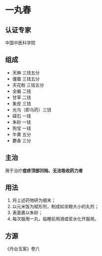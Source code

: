 # 一丸春

## 认证专家
中国中医科学院

## 组成
- 天麻 三钱五分
- 僵蚕 三钱五分
- 天花粉 三钱五分
- 全蝎 二钱
- 甘草 二钱
- 象皮 三钱
- 光乌（即乌药）三钱
- 礞石 一钱
- 朱砂 一钱
- 狗宝 一钱
- 牛黄 五分
- 麝香 三分

## 主治
用于治疗**痘疹顶部凹陷、无法吸收药力者**

## 用法
1. 将上述药物研为细末；
2. 以元米饭为赋形剂，制成如龙眼大小的丸剂；
3. 表面裹以朱砂；
4. 每次服用一丸，临睡前用酒或浆水化开服用。

## 方源
《丹台玉案》卷六
